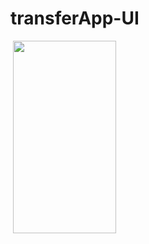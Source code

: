 # transferApp-UI

<img src="https://tefumaru.com/wp-content/uploads/2020/12/6f10b9c5842d90198ae67983b71a4c6a-1280x720.png" data-lazy-type="image" data-lazy-src="https://tefumaru.com/wp-content/uploads/2020/12/6f10b9c5842d90198ae67983b71a4c6a-1280x720.png" class="lazy attachment-large_size size-large_size wp-post-image lazy-loaded" alt="" data-lazy-srcset="https://tefumaru.com/wp-content/uploads/2020/12/6f10b9c5842d90198ae67983b71a4c6a-1280x720.png 1280w, https://tefumaru.com/wp-content/uploads/2020/12/6f10b9c5842d90198ae67983b71a4c6a-320x180.png 320w, https://tefumaru.com/wp-content/uploads/2020/12/6f10b9c5842d90198ae67983b71a4c6a-640x360.png 640w" data-lazy-sizes="(max-width: 1280px) 100vw, 1280px" srcset="https://tefumaru.com/wp-content/uploads/2020/12/6f10b9c5842d90198ae67983b71a4c6a-1280x720.png 1280w, https://tefumaru.com/wp-content/uploads/2020/12/6f10b9c5842d90198ae67983b71a4c6a-320x180.png 320w, https://tefumaru.com/wp-content/uploads/2020/12/6f10b9c5842d90198ae67983b71a4c6a-640x360.png 640w" sizes="(max-width: 1280px) 100vw, 1280px">

<img class="lazy alignnone wp-image-2599 lazy-loaded" src="http://tefumaru.com/wp-content/uploads/2020/12/aaaaa.gif" data-lazy-type="image" data-lazy-src="http://tefumaru.com/wp-content/uploads/2020/12/aaaaa.gif" alt="" width="165" height="308">
